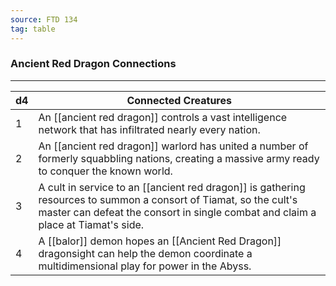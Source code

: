 ```yaml
---
source: FTD 134
tag: table
---
```


### Ancient Red Dragon Connections
---
|d4|Connected Creatures|
|----|------------|
|1|An [[ancient red dragon]] controls a vast intelligence network that has infiltrated nearly every nation.|
|2|An [[ancient red dragon]] warlord has united a number of formerly squabbling nations, creating a massive army ready to conquer the known world.|
|3|A cult in service to an [[ancient red dragon]] is gathering resources to summon a consort of Tiamat, so the cult's master can defeat the consort in single combat and claim a place at Tiamat's side.|
|4|A [[balor]] demon hopes an [[Ancient Red Dragon]] dragonsight can help the demon coordinate a multidimensional play for power in the Abyss.|
